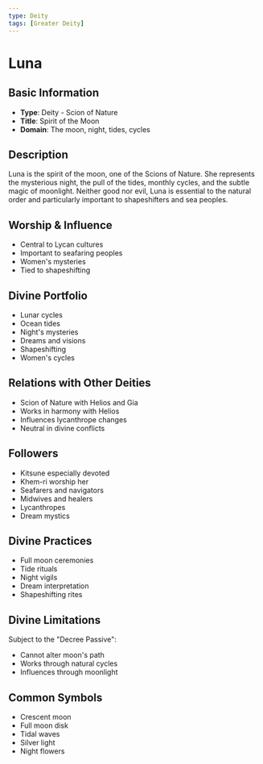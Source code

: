 ```yaml
---
type: Deity
tags: [Greater Deity]
---
```


# Luna

## Basic Information
- **Type**: Deity - Scion of Nature
- **Title**: Spirit of the Moon
- **Domain**: The moon, night, tides, cycles

## Description
Luna is the spirit of the moon, one of the Scions of Nature. She represents the mysterious night, the pull of the tides, monthly cycles, and the subtle magic of moonlight. Neither good nor evil, Luna is essential to the natural order and particularly important to shapeshifters and sea peoples.

## Worship & Influence
- Central to Lycan cultures
- Important to seafaring peoples
- Women's mysteries
- Tied to shapeshifting

## Divine Portfolio
- Lunar cycles
- Ocean tides
- Night's mysteries
- Dreams and visions
- Shapeshifting
- Women's cycles

## Relations with Other Deities
- Scion of Nature with Helios and Gia
- Works in harmony with Helios
- Influences lycanthrope changes
- Neutral in divine conflicts

## Followers
- Kitsune especially devoted
- Khem-ri worship her
- Seafarers and navigators
- Midwives and healers
- Lycanthropes
- Dream mystics

## Divine Practices
- Full moon ceremonies
- Tide rituals
- Night vigils
- Dream interpretation
- Shapeshifting rites

## Divine Limitations
Subject to the "Decree Passive":
- Cannot alter moon's path
- Works through natural cycles
- Influences through moonlight

## Common Symbols
- Crescent moon
- Full moon disk
- Tidal waves
- Silver light
- Night flowers